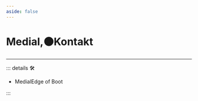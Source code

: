 ```yaml
---
aside: false
---
```

# Medial,🟠Kontakt

---

<!-- =================================================== -->
<!-- =================================================== -->
<!-- =================================================== -->
<!-- =================================================== -->
<!-- =================================================== -->
::: details 🛠

- MedialEdge of Boot

:::

